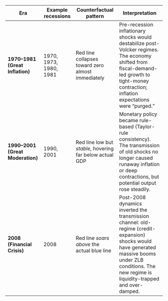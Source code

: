 | Era                              | Example recessions     | Counterfactual pattern                                   | Interpretation                                                                                                                                                                                           |
| -------------------------------- | ---------------------- | -------------------------------------------------------- | -------------------------------------------------------------------------------------------------------------------------------------------------------------------------------------------------------- |
| **1970–1981 (Great Inflation)**  | 1970, 1973, 1980, 1981 | Red line collapses toward zero almost immediately        | Pre-recession inflationary shocks would destabilize post-Volcker regimes. The economy shifted from fiscal-demand-led growth to tight-money contraction; inflation expectations were “purged.”            |
| **1990–2001 (Great Moderation)** | 1990, 2001             | Red line low but *stable*, hovering far below actual GDP | Monetary policy became rule-based (Taylor-rule consistency). The transmission of old shocks no longer caused runaway inflation or deep contractions, but potential output rose steadily.                 |
| **2008 (Financial Crisis)**      | 2008                   | Red line *soars above* the actual blue line              | Post-2008 dynamics inverted the transmission channel: old-regime (credit-expansion) shocks would have generated massive booms under ZLB conditions. The new regime is liquidity-trapped and over-damped. |
